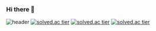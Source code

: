 ### Hi there 👋

<!--
**littlesam95/littlesam95** is a ✨ _special_ ✨ repository because its `README.md` (this file) appears on your GitHub profile.

Here are some ideas to get you started:

- 🔭 I’m currently working on ...
- 🌱 I’m currently learning ...
- 👯 I’m looking to collaborate on ...
- 🤔 I’m looking for help with ...
- 💬 Ask me about ...
- 📫 How to reach me: ...
- 😄 Pronouns: ...
- ⚡ Fun fact: ...
-->

![header](https://capsule-render.vercel.app/api?type=slice&color=gradient&text=%20littlesam95%20%20&height=200&fontSize=100)
[![solved.ac tier](http://mazassumnida.wtf/api/generate_badge?boj={littlesam95})](https://solved.ac/profile/littlesam95)
[![solved.ac tier](http://mazassumnida.wtf/api/v2/generate_badge?boj={littlesam95})](https://solved.ac/{littlesam95})
[![solved.ac tier](http://mazassumnida.wtf/api/mini/generate_badge?boj={littlesam95})](https://solved.ac/{littlesam95})
